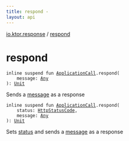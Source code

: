 ```yaml
---
title: respond - 
layout: api
---
```


<div class='api-docs-breadcrumbs'><a href="index.html">io.ktor.response</a> / <a href="./respond.html">respond</a></div>

# respond

<div class="overload-group" markdown="1">

<div class="signature"><code><span class="keyword">inline</span> <span class="keyword">suspend</span> <span class="keyword">fun </span><a href="../io.ktor.application/-application-call/index.html"><span class="identifier">ApplicationCall</span></a><span class="symbol">.</span><span class="identifier">respond</span><span class="symbol">(</span><br/>&nbsp;&nbsp;&nbsp;&nbsp;<span class="parameterName" id="io.ktor.response$respond(io.ktor.application.ApplicationCall, kotlin.Any)/message">message</span><span class="symbol">:</span>&nbsp;<a href="https://kotlinlang.org/api/latest/jvm/stdlib/kotlin/-any/index.html"><span class="identifier">Any</span></a><br/><span class="symbol">)</span><span class="symbol">: </span><a href="https://kotlinlang.org/api/latest/jvm/stdlib/kotlin/-unit/index.html"><span class="identifier">Unit</span></a></code></div>

Sends a <a href="respond.html#io.ktor.response$respond(io.ktor.application.ApplicationCall, kotlin.Any)/message">message</a> as a response

</div>
<div class="overload-group" markdown="1">

<div class="signature"><code><span class="keyword">inline</span> <span class="keyword">suspend</span> <span class="keyword">fun </span><a href="../io.ktor.application/-application-call/index.html"><span class="identifier">ApplicationCall</span></a><span class="symbol">.</span><span class="identifier">respond</span><span class="symbol">(</span><br/>&nbsp;&nbsp;&nbsp;&nbsp;<span class="parameterName" id="io.ktor.response$respond(io.ktor.application.ApplicationCall, io.ktor.http.HttpStatusCode, kotlin.Any)/status">status</span><span class="symbol">:</span>&nbsp;<a href="../io.ktor.http/-http-status-code/index.html"><span class="identifier">HttpStatusCode</span></a><span class="symbol">, </span><br/>&nbsp;&nbsp;&nbsp;&nbsp;<span class="parameterName" id="io.ktor.response$respond(io.ktor.application.ApplicationCall, io.ktor.http.HttpStatusCode, kotlin.Any)/message">message</span><span class="symbol">:</span>&nbsp;<a href="https://kotlinlang.org/api/latest/jvm/stdlib/kotlin/-any/index.html"><span class="identifier">Any</span></a><br/><span class="symbol">)</span><span class="symbol">: </span><a href="https://kotlinlang.org/api/latest/jvm/stdlib/kotlin/-unit/index.html"><span class="identifier">Unit</span></a></code></div>

Sets <a href="respond.html#io.ktor.response$respond(io.ktor.application.ApplicationCall, io.ktor.http.HttpStatusCode, kotlin.Any)/status">status</a> and sends a <a href="respond.html#io.ktor.response$respond(io.ktor.application.ApplicationCall, io.ktor.http.HttpStatusCode, kotlin.Any)/message">message</a> as a response

</div>

